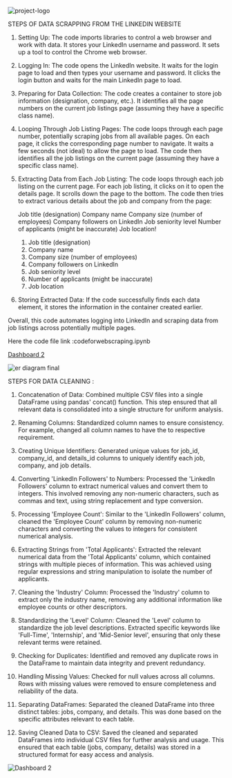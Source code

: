
![project-logo](https://github.com/ajaym007/Pinterest-Pioneers_074/assets/172394805/2cdac22a-5f2a-413b-84b5-ba23d5563858)

STEPS OF DATA SCRAPPING FROM THE LINKEDIN WEBSITE

1. Setting Up:
    The code imports libraries to control a web browser and work with data.
    It stores your LinkedIn username and password.
    It sets up a tool to control the Chrome web browser.

2. Logging In:
    The code opens the LinkedIn website.
    It waits for the login page to load and then types your username and password.
    It clicks the login button and waits for the main LinkedIn page to load.

3. Preparing for Data Collection:
    The code creates a container to store job information (designation, company, etc.).
    It identifies all the page numbers on the current job listings page (assuming they have a specific class name).

4. Looping Through Job Listing Pages:
    The code loops through each page number, potentially scraping jobs from all available pages.
    On each page, it clicks the corresponding page number to navigate.
    It waits a few seconds (not ideal) to allow the page to load.
    The code then identifies all the job listings on the current page (assuming they have a specific class name).

5. Extracting Data from Each Job Listing:
    The code loops through each job listing on the current page.
    For each job listing, it clicks on it to open the details page.
    It scrolls down the page to the bottom.
    The code then tries to extract various details about the job and company from the page:

    Job title (designation)
    Company name
    Company size (number of employees)
    Company followers on LinkedIn
    Job seniority level
    Number of applicants (might be inaccurate)
    Job location!

      1. Job title (designation)
      2. Company name
      3. Company size (number of employees)
      4. Company followers on LinkedIn
      5. Job seniority level
      6. Number of applicants (might be inaccurate)
      7. Job location


6. Storing Extracted Data:
    If the code successfully finds each data element, it stores the information in the container created earlier.


Overall, this code automates logging into LinkedIn and scraping data from job listings across potentially multiple pages.

Here the code file link :codeforwebscraping.ipynb




[Dashboard 2](https://github.com/ajaym007/Pinterest-Pioneers_074/assets/103578366/b9936c86-bdcf-4ecb-8958-5b9126b79b21)



![er diagram final](https://github.com/ajaym007/Pinterest-Pioneers_074/assets/172352623/9dc12fbd-f836-422e-a6f3-508ae1df6477)


STEPS FOR DATA CLEANING : 

1. Concatenation of Data: Combined multiple CSV files into a single DataFrame using pandas' concat() function. This step ensured that all relevant data is consolidated into a single structure for uniform analysis.

2. Renaming Columns: Standardized column names to ensure consistency. For example, changed all column names to have the to respective requirement.

3. Creating Unique Identifiers: Generated unique values for job_id, company_id, and details_id columns to uniquely identify each job, company, and job details.

4. Converting 'LinkedIn Followers' to Numbers: Processed the 'LinkedIn Followers' column to extract numerical values and convert them to integers. This involved removing any non-numeric characters, such as commas and text, using string replacement and type conversion.

5. Processing 'Employee Count': Similar to the 'LinkedIn Followers' column, cleaned the 'Employee Count' column by removing non-numeric characters and converting the values to integers for consistent numerical analysis.

6. Extracting Strings from 'Total Applicants': Extracted the relevant numerical data from the 'Total Applicants' column, which contained strings with multiple pieces of information. This was achieved using regular expressions and string manipulation to isolate the number of applicants.

7. Cleaning the 'Industry' Column: Processed the 'Industry' column to extract only the industry name, removing any additional information like employee counts or other descriptors.

8. Standardizing the 'Level' Column: Cleaned the 'Level' column to standardize the job level descriptions. Extracted specific keywords like 'Full-Time', 'Internship', and 'Mid-Senior level', ensuring that only these relevant terms were retained.

9. Checking for Duplicates: Identified and removed any duplicate rows in the DataFrame to maintain data integrity and prevent redundancy.

10. Handling Missing Values: Checked for null values across all columns. Rows with missing values were removed to ensure completeness and reliability of the data.

11. Separating DataFrames: Separated the cleaned DataFrame into three distinct tables: jobs, company, and details. This was done based on the specific attributes relevant to each table.

12. Saving Cleaned Data to CSV: Saved the cleaned and separated DataFrames into individual CSV files for further analysis and usage. This ensured that each table (jobs, company, details) was stored in a structured format for easy access and analysis.




![Dashboard 2](https://github.com/ajaym007/Pinterest-Pioneers_074/assets/103578366/07358d0c-69d5-4721-bf8f-ff39f0612625)

